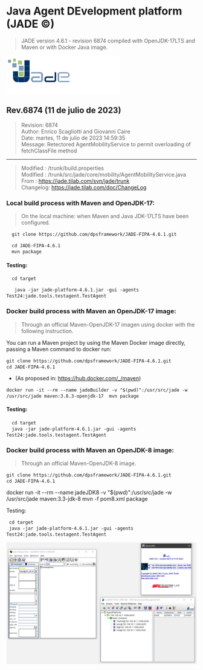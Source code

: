 # Java Agent DEvelopment platform (JADE &copy;)

> JADE version 4.6.1 - revision 6874 compiled with OpenJDK-17LTS and Maven or with Docker Java image.

![JADE version 4.6.1 - revision 6874 compiled with OpenJDK-17LTS](./images/logoJade.png)

## Rev.6874 (11 de julio de 2023)

> Revision: 6874<br>
  Author: Enrico Scagliotti and Giovanni Caire<br>
  Date: martes, 11 de julio de 2023 14:59:35<br>
  Message: Retectored AgentMobilityService to permit overloading of fetchClassFile method

----

> Modified : /trunk/build.properties<br>
  Modified : /trunk/src/jade/core/mobility/AgentMobilityService.java<br>
  From     : https://jade.tilab.com/svn/jade/trunk<br>
  Changelog: https://jade.tilab.com/doc/ChangeLog<br>





### Local build process with Maven and OpenJDK-17:

> On the local machine: when Maven and Java JDK-17LTS have been configured.


```shell
  git clone https://github.com/dpsframework/JADE-FIPA-4.6.1.git
```

```shell
  cd JADE-FIPA-4.6.1
  mvn package
```
  
  
#### Testing: 

```shell
  cd target
```

```shell
   java -jar jade-platform-4.6.1.jar -gui -agents Test24:jade.tools.testagent.TestAgent
```




### Docker build process with Maven an OpenJDK-17 image:

> Through an official Maven-OpenJDK-17 imagen using docker with the following instruction.

You can run a Maven project by using the Maven Docker image directly, passing a Maven command to docker run:

```shell
git clone https://github.com/dpsframework/JADE-FIPA-4.6.1.git
cd JADE-FIPA-4.6.1
```
- (As proposed in: https://hub.docker.com/_/maven)

```shell
docker run -it --rm --name jadeBuilder -v "$(pwd)":/usr/src/jade -w /usr/src/jade maven:3.8.3-openjdk-17  mvn package
```

#### Testing: 

```shell
  cd target
  java -jar jade-platform-4.6.1.jar -gui -agents Test24:jade.tools.testagent.TestAgent
```


### Docker build process with Maven an OpenJDK-8 image:

> Through an official Maven-OpenJDK-8 image.

```shell
git clone https://github.com/dpsframework/JADE-FIPA-4.6.1.git
cd JADE-FIPA-4.6.1
```

docker run -it --rm --name jadeJDK8 -v "$(pwd)":/usr/src/jade -w /usr/src/jade maven:3.3-jdk-8 mvn -f pom8.xml package

Testing: 

```shell
 cd target
 java -jar jade-platform-4.6.1.jar -gui -agents Test24:jade.tools.testagent.TestAgent
```

![JADE Java DEvelopment Framework v4.6.1 - rev6874 testagent](./images/jade-rma-testagent-v461-r6874.png)





